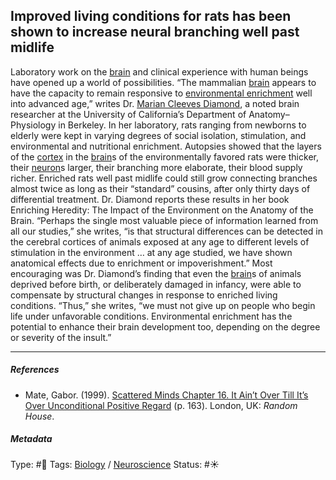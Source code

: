 ## Improved living conditions for rats has been shown to increase neural branching well past midlife

Laboratory work on the [brain](Brain.md) and clinical experience with human beings have opened up a world of possibilities. “The mammalian [brain](Brain.md) appears to have the capacity to remain responsive to [environmental enrichment](Environmental%20enrichment.md) well into advanced age,” writes Dr. [Marian Cleeves Diamond](), a noted brain researcher at the University of California’s Department of Anatomy–Physiology in Berkeley. In her laboratory, rats ranging from newborns to elderly were kept in varying degrees of social isolation, stimulation, and environmental and nutritional enrichment. Autopsies showed that the layers of the [cortex]() in the [brain](Brain.md)s of the environmentally favored rats were thicker, their [neuron](Neuron.md)s larger, their branching more elaborate, their blood supply richer. Enriched rats well past midlife could still grow connecting branches almost twice as long as their “standard” cousins, after only thirty days of differential treatment. Dr. Diamond reports these results in her book Enriching Heredity: The Impact of the Environment on the Anatomy of the Brain. “Perhaps the single most valuable piece of information learned from all our studies,” she writes, “is that structural differences can be detected in the cerebral cortices of animals exposed at any age to different levels of stimulation in the environment … at any age studied, we have shown anatomical effects due to enrichment or impoverishment.” Most encouraging was Dr. Diamond’s finding that even the [brain](Brain.md)s of animals deprived before birth, or deliberately damaged in infancy, were able to compensate by structural changes in response to enriched living conditions. “Thus,” she writes, “we must not give up on people who begin life under unfavorable conditions. Environmental enrichment has the potential to enhance their brain development too, depending on the degree or severity of the insult.”

---

##### References

* Mate, Gabor. (1999). [Scattered Minds Chapter 16. It Ain’t Over Till It’s Over Unconditional Positive Regard](Scattered%20Minds%20Chapter%2016.%20It%20Ain%E2%80%99t%20Over%20Till%20It%E2%80%99s%20Over%20Unconditional%20Positive%20Regard.md) (p. 163). London, UK: *Random House*.

##### Metadata

Type: #🔴 
Tags: [Biology]() / [Neuroscience](Neuroscience.md) 
Status: #☀️ 
